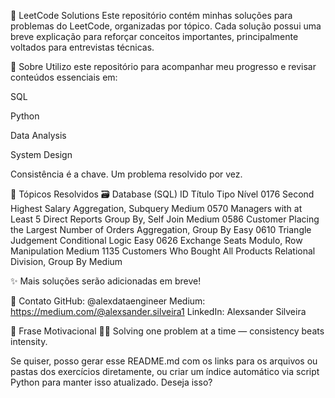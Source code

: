 🧠 LeetCode Solutions
Este repositório contém minhas soluções para problemas do LeetCode, organizadas por tópico. Cada solução possui uma breve explicação para reforçar conceitos importantes, principalmente voltados para entrevistas técnicas.

📌 Sobre
Utilizo este repositório para acompanhar meu progresso e revisar conteúdos essenciais em:

SQL

Python

Data Analysis

System Design

Consistência é a chave. Um problema resolvido por vez.

📂 Tópicos Resolvidos
🗃️ Database (SQL)
ID	Título	Tipo	Nível
0176	Second Highest Salary	Aggregation, Subquery	Medium
0570	Managers with at Least 5 Direct Reports	Group By, Self Join	Medium
0586	Customer Placing the Largest Number of Orders	Aggregation, Group By	Easy
0610	Triangle Judgement	Conditional Logic	Easy
0626	Exchange Seats	Modulo, Row Manipulation	Medium
1135	Customers Who Bought All Products	Relational Division, Group By	Medium

✨ Mais soluções serão adicionadas em breve!

🔗 Contato
GitHub: @alexdataengineer
Medium: https://medium.com/@alexsander.silveira1
LinkedIn: Alexsander Silveira

🚀 Frase Motivacional
🧑‍💻 Solving one problem at a time — consistency beats intensity.

Se quiser, posso gerar esse README.md com os links para os arquivos ou pastas dos exercícios diretamente, ou criar um índice automático via script Python para manter isso atualizado. Deseja isso?

